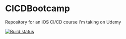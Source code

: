 # CICDBootcamp
Repository for an iOS CI/CD course I'm taking on Udemy

[![Build status](https://build.appcenter.ms/v0.1/apps/fdc9e8a3-469d-418a-be49-cc679615987d/branches/dev/badge)](https://appcenter.ms)
